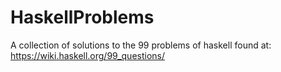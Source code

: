 # HaskellProblems
A collection of solutions to the 99 problems of haskell found at: https://wiki.haskell.org/99_questions/

